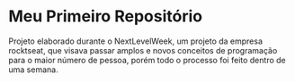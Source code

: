 Meu Primeiro Repositório 
======================== 

Projeto elaborado durante o NextLevelWeek, um projeto da empresa rocktseat, que visava passar amplos e novos conceitos de programação para o maior número de pessoa, porém todo o processo foi feito dentro de uma semana.
